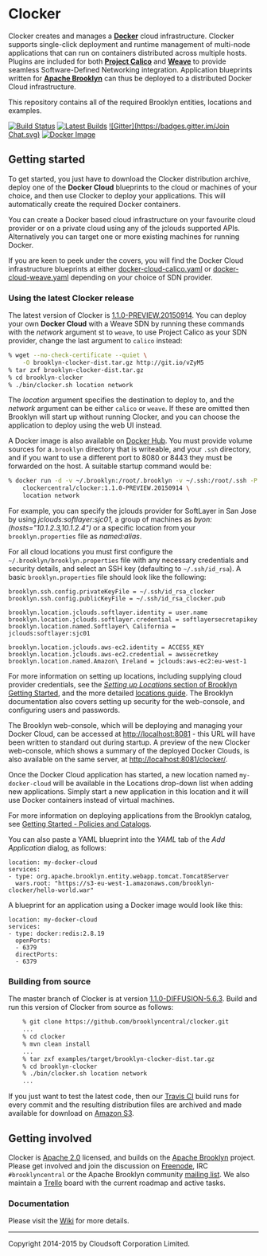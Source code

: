 Clocker
=======

Clocker creates and manages a **[Docker](http://docker.io/)** cloud infrastructure. Clocker supports
single-click deployment and runtime management of multi-node applications that can run on
containers distributed across multiple hosts. Plugins are included for both
**[Project Calico](https://github.com/Metaswitch/calico-docker/)** and **[Weave](https://github.com/weaveworks/weave/)**
to provide seamless Software-Defined Networking integration. Application blueprints written for
**[Apache Brooklyn](https://brooklyn.incubator.apache.org/)** can thus be deployed to a distributed
Docker Cloud infrastructure.

This repository contains all of the required Brooklyn entities, locations and examples.

[![Build Status](https://api.travis-ci.org/brooklyncentral/clocker.svg?branch=master)](https://travis-ci.org/brooklyncentral/clocker)
[![Latest Builds](http://img.shields.io/badge/version-1.1.0--SNAPSHOT-blue.svg?style=flat)](http://clocker-latest.s3-website-eu-west-1.amazonaws.com/)
[![Gitter](https://badges.gitter.im/Join Chat.svg)](https://gitter.im/brooklyncentral/clocker)
[![Docker Image](https://badge.imagelayers.io/clockercentral/clocker:latest.svg)](https://imagelayers.io/?images=clockercentral/clocker:latest)

## Getting started

To get started, you just have to download the Clocker distribution archive, deploy one of the
**Docker Cloud** blueprints to the cloud or machines of your choice, and then use Clocker to
deploy your applications. This will automatically create the required Docker containers.

You can create a Docker based cloud infrastructure on your favourite cloud provider or on a 
private cloud using any of the jclouds supported APIs. Alternatively you can target one or 
more existing machines for running Docker.

If you are keen to peek under the covers, you will find the Docker Cloud infrastructure
blueprints at either
[docker-cloud-calico.yaml](https://raw.githubusercontent.com/brooklyncentral/clocker/master/examples/src/main/assembly/files/blueprints/docker-cloud-calico.yaml)
or
[docker-cloud-weave.yaml](https://raw.githubusercontent.com/brooklyncentral/clocker/master/examples/src/main/assembly/files/blueprints/docker-cloud-weave.yaml)
depending on your choice of SDN provider. 

### Using the latest Clocker release

The latest version of Clocker is [1.1.0-PREVIEW.20150914](https://github.com/brooklyncentral/clocker/releases/tag/v1.1.0-PREVIEW.20150914).
You can deploy your own **Docker Cloud** with a Weave SDN by running these commands with the _network_ argument
st to `weave`, to use Project Calico as your SDN provider, change the last argument to `calico` instead:
```Bash
% wget --no-check-certificate --quiet \
    -O brooklyn-clocker-dist.tar.gz http://git.io/vZyM5
% tar zxf brooklyn-clocker-dist.tar.gz
% cd brooklyn-clocker
% ./bin/clocker.sh location network
```
The _location_ argument specifies the destination to deploy to, and the _network_ argument can be either `calico` or `weave`. If these are omitted then
Brooklyn will start up without running Clocker, and you can choose the application to deploy using the web UI instead.

A Docker image is also available on [Docker Hub](https://hub.docker.com/r/clockercentral/clocker/). You must provide volume sources for a`.brooklyn`
directory that is writeable, and your `.ssh` directory, and if you want to use a different port to 8080 or 8443 they must be forwarded on the host.
A suitable startup command would be:
```Bash
% docker run -d -v ~/.brooklyn:/root/.brooklyn -v ~/.ssh:/root/.ssh -P \
    clockercentral/clocker:1.1.0-PREVIEW.20150914 \
    location network
```
For example, you can specify the jclouds provider for SoftLayer in San Jose by using
_jclouds:softlayer:sjc01_, a group of machines as _byon:(hosts="10.1.2.3,10.1.2.4")_ or a specific
location from your `brooklyn.properties` file as _named:alias_.

For all cloud locations you must first configure the `~/.brooklyn/brooklyn.properties` file with any
necessary credentials and security details, and select an SSH key (defaulting to `~/.ssh/id_rsa`).
A basic `brooklyn.properties` file should look like the following:

```
brooklyn.ssh.config.privateKeyFile = ~/.ssh/id_rsa_clocker
brooklyn.ssh.config.publicKeyFile = ~/.ssh/id_rsa_clocker.pub

brooklyn.location.jclouds.softlayer.identity = user.name
brooklyn.location.jclouds.softlayer.credential = softlayersecretapikey
brooklyn.location.named.Softlayer\ California = jclouds:softlayer:sjc01

brooklyn.location.jclouds.aws-ec2.identity = ACCESS_KEY
brooklyn.location.jclouds.aws-ec2.credential = awssecretkey
brooklyn.location.named.Amazon\ Ireland = jclouds:aws-ec2:eu-west-1
```

For more information on setting up locations, including supplying cloud provider credentials, see the
[_Setting up Locations_ section of Brooklyn Getting Started](https://brooklyn.incubator.apache.org/quickstart/#configuring-a-location),
and the more detailed [locations guide](https://brooklyn.incubator.apache.org/v/0.7.0-M1/use/guide/locations/index.html).
The Brooklyn documentation also covers setting up security for the web-console, and configuring users
and passwords.

The Brooklyn web-console, which will be deploying and managing your Docker Cloud, can be accessed at 
[http://localhost:8081](http://localhost:8081) - this URL will have been written to standard out during startup.
A preview of the new Clocker web-console, which shows a summary of the deployed Docker Clouds, is also available on the
same server, at [http://localhost:8081/clocker/](http://localhost:8081/clocker/).

Once the Docker Cloud application has started, a new location named `my-docker-cloud` will be
available in the Locations drop-down list when adding new applications. Simply start a new application in this location
and it will use Docker containers instead of virtual machines.

For more information on deploying applications from the Brooklyn catalog, see
[Getting Started - Policies and Catalogs](https://brooklyn.incubator.apache.org/quickstart/policies-and-catalogs.html).

You can also paste a YAML blueprint into the _YAML_ tab of the _Add Application_ dialog, as follows:
```JS
location: my-docker-cloud
services:
- type: org.apache.brooklyn.entity.webapp.tomcat.Tomcat8Server
  wars.root: "https://s3-eu-west-1.amazonaws.com/brooklyn-clocker/hello-world.war"
```

A blueprint for an application using a Docker image would look like this:
```JS
location: my-docker-cloud
services:
- type: docker:redis:2.8.19
  openPorts:
  - 6379
  directPorts:
  - 6379
```

### Building from source

<!-- CLOCKER_VERSION_BELOW -->
The master branch of Clocker is at version [1.1.0-DIFFUSION-5.6.3](http://github.com/brooklyncentral/clocker/).
Build and run this version of Clocker from source as follows:

```Bash
    % git clone https://github.com/brooklyncentral/clocker.git
    ...
    % cd clocker
    % mvn clean install
    ...
    % tar zxf examples/target/brooklyn-clocker-dist.tar.gz
    % cd brooklyn-clocker
    % ./bin/clocker.sh location network
    ...
```

If you just want to test the latest code, then our [Travis CI](https://travis-ci.org/brooklyncentral/clocker)
build runs for every commit and the resulting distribution files are archived and made available for
download on [Amazon S3](http://clocker-latest.s3-website-eu-west-1.amazonaws.com/).

## Getting involved

Clocker is [Apache 2.0](http://www.apache.org/licenses/LICENSE-2.0) licensed, and builds on  the
[Apache Brooklyn](http://brooklyn.incubator.apache.org/) project. Please get involved and join the 
discussion on [Freenode](http://freenode.net/), IRC `#brooklyncentral` or the Apache Brooklyn 
community [mailing list](https://brooklyn.incubator.apache.org/community/). We also maintain a
[Trello](https://trello.com/b/lhS7ltyi/clocker) board with the current roadmap and active tasks.

### Documentation

Please visit the [Wiki](https://github.com/brooklyncentral/clocker/wiki) for more details.

----
Copyright 2014-2015 by Cloudsoft Corporation Limited.
